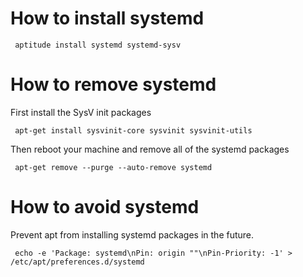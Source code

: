 How to install systemd
======================

     aptitude install systemd systemd-sysv

How to remove systemd
=====================

First install the SysV init packages

     apt-get install sysvinit-core sysvinit sysvinit-utils

Then reboot your machine and remove all of the systemd packages

     apt-get remove --purge --auto-remove systemd

How to avoid systemd
====================

Prevent apt from installing systemd packages in the future.

     echo -e 'Package: systemd\nPin: origin ""\nPin-Priority: -1' > /etc/apt/preferences.d/systemd

